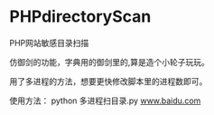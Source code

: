 # PHPdirectoryScan
PHP网站敏感目录扫描

仿御剑的功能，字典用的御剑里的,算是造个小轮子玩玩。

用了多进程的方法，想要更快修改脚本里的进程数即可。

使用方法： python 多进程扫目录.py www.baidu.com


